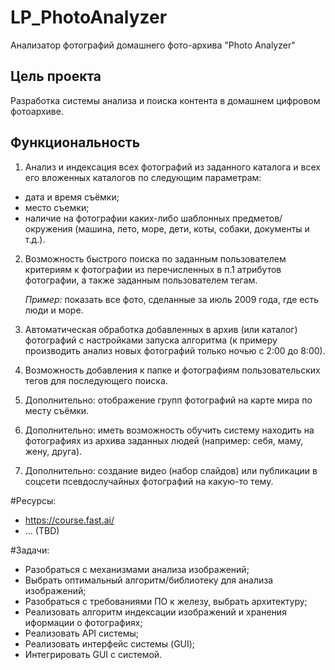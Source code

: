 # LP_PhotoAnalyzer
Анализатор фотографий домашнего фото-архива "Photo Analyzer"

## Цель проекта
Разработка системы анализа и поиска контента в домашнем цифровом фотоархиве.

## Функциональность
1. Анализ и индексация всех фотографий из заданного каталога и всех его вложенных каталогов по следующим параметрам:
- дата и время съёмки;
- место съемки;
- наличие на фотографии каких-либо шаблонных предметов/окружения (машина, лето, море, дети, коты, собаки, документы и т.д.).
2. Возможность быстрого поиска по заданным пользователем критериям к фотографии из перечисленных в п.1 атрибутов фотографии, а также заданным пользователем тегам.

    *Пример:* показать все фото, сделанные за июль 2009 года, где есть люди и море.

3. Автоматическая обработка добавленных в архив (или каталог) фотографий с настройками запуска алгоритма (к примеру производить анализ новых фотографий только ночью с 2:00 до 8:00).
4. Возможность добавления к папке и фотографиям пользовательских тегов для последующего поиска.
5. Дополнительно: отображение групп фотографий на карте мира по месту съёмки.
6. Дополнительно: иметь возможность обучить систему находить на фотографиях из архива заданных людей (например: себя, маму, жену, друга).
7. Дополнительно: создание видео (набор слайдов) или публикации в соцсети псевдослучайных фотографий на какую-то тему.

#Ресурсы:
+ https://course.fast.ai/
+ ... (TBD)

#Задачи:
+ Разобраться с механизмами анализа изображений;
+ Выбрать оптимальный алгоритм/библиотеку для анализа изображений;
+ Разобраться с требованиями ПО к железу, выбрать архитектуру;
+ Реализовать алгоритм индексации изображений и хранения иформации о фотографиях;
+ Реализовать API системы;
+ Реализовать интерфейс системы (GUI);
+ Интегрировать GUI с системой.

